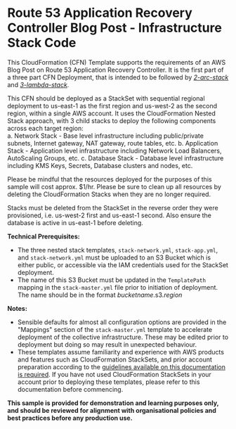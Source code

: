 # Route 53 Application Recovery Controller Blog Post - Infrastructure Stack Code

This CloudFormation (CFN) Template supports the requirements of an AWS Blog Post on Route 53 Application Recovery Controller. It is the first part of a three part CFN Deployment, that is intended to be followed by *[2-arc-stack](https://github.com/aws-samples/route-53-application-recovery-controller/multi-region/2-arc-stack)* and *[3-lambda-stack](https://github.com/aws-samples/route-53-application-recovery-controller/multi-region/3-lambda-stack)*. 

This CFN should be deployed as a StackSet with sequential regional deployment to us-east-1 as the first region and us-west-2 as the second region, within a single AWS account. It uses the CloudFormation Nested Stack approach, with 3 child stacks to deploy the following components across each target region:  
a. Network Stack - Base level infrastructure including public/private subnets, Internet gateway, NAT gateway, route tables, etc. 
b. Application Stack - Application level infrastructure including Network Load Balancers, AutoScaling Groups, etc. 
c. Database Stack - Database level infrastructure including KMS Keys, Secrets, Database clusters and nodes, etc. 

Please be mindful that the resources deployed for the purposes of this sample will cost approx. $1/hr. Please be sure to clean up all resources by deleting the CloudFormation Stacks when they are no longer required. 

Stacks must be deleted from the StackSet in the reverse order they were provisioned, i.e. us-west-2 first and us-east-1 second. Also ensure the database is active in us-east-1 before deleting.

**Technical Prerequisites:**
* The three nested stack templates, `stack-network.yml`, `stack-app.yml`, and `stack-network.yml` must be uploaded to an S3 Bucket which is either public, or accessible via the IAM credentials used for the StackSet deployment.
* The name of this S3 Bucket must be updated in the `TemplatePath` mapping in the `stack-master.yml` file prior to initiation of deployment. The name should be in the format _bucketname_.s3._region_

**Notes:**
* Sensible defaults for almost all configuration options are provided in the "Mappings" section of the `stack-master.yml` template to accelerate deployment of the collective infrastructure. These may be edited prior to deployment but doing so may result in unexpected behaviour.
* These templates assume familiarity and experience with AWS products and features such as CloudFormation StackSets, and prior account preparation according to the [guidelines available on this documentation is required](https://docs.aws.amazon.com/AWSCloudFormation/latest/UserGuide/stacksets-prereqs-self-managed.html). If you have not used CloudFormation StackSets in your account prior to deploying these templates, please refer to this documentation before commencing.

**This sample is provided for demonstration and learning purposes only, and should be reviewed for alignment with organisational policies and best practices before any production use.**